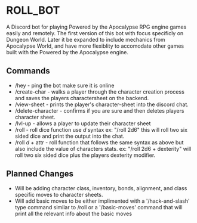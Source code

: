 # ROLL_BOT

A Discord bot for playing Powered by the Apocalypse RPG engine games easily and remotely. 
The first version of this bot with focus specificly on Dungeon World. Later it be expanded to include mechanics from Apocalypse World, and have more flexiblity to accomodate other games built with the Powered by the Apocalypse engine. 

## Commands
+ /hey - ping the bot make sure it is online
+ /create-char - walks a player through the character creation process and saves the players charactersheet on the backend.
+ /view-sheet - prints the player's character-sheet into the discord chat.
+ /delete-character - confirms if you are sure and then deletes players character sheet.
+ /lvl-up - allows a player to update their character sheet
+ /roll - roll dice function use _d_ syntax ex: "/roll 2d6" this will roll two six sided dice and print the output into the chat.
+ /roll _d_ + attr - roll function that follows the same syntax as above but also include the value of characters stats. ex: "/roll 2d6 + dexterity" will roll two six sided dice plus the players dexterity modifier. 

## Planned Changes
  + Will be adding character class, inventory, bonds, alignment, and class specific moves to character sheets. 
  + Will add basic moves to be either implimented with a '/hack-and-slash' type command similar to /roll or a '/basic-moves' command that will print all the relevant info about the basic moves
